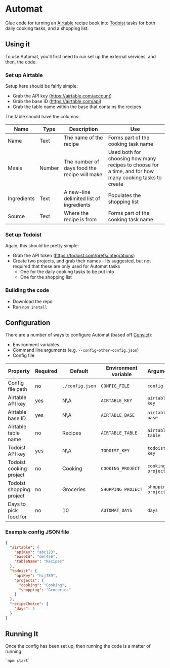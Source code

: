# Automat

Glue code for turning an [Airtable](https://airtable.com/) recipe book into [Todoist](https://todoist.com) tasks for both daily cooking tasks, and a shopping list.

## Using it

To use Automat, you'll first need to run set up the external services, and then, the code.

### Set up Airtable

Setup here should be fairly simple:

- Grab the API key (https://airtable.com/account)
- Grab the base ID (https://airtable.com/api)
- Grab the table name within the base that contains the recipes

The table should have the columns:

| Name        | Type   | Description                                  | Use                                                                                                    |
| ----------- | ------ | -------------------------------------------- | ------------------------------------------------------------------------------------------------------ |
| Name        | Text   | The name of the recipe                       | Forms part of the cooking task name                                                                    |
| Meals       | Number | The number of days food the recipe will make | Used both for choosing how many recipes to choose for a time, and for how many cooking tasks to create |
| Ingredients | Text   | A new-line delimited list of ingredients     | Populates the shopping list                                                                            |
| Source      | Text   | Where the recipe is from                     | Forms part of the cooking task name                                                                    |

### Set up Todoist

Again, this should be pretty simple:

- Grab the API token (https://todoist.com/prefs/integrations)
- Create two projects, and grab their names - Its suggested, but not required that these are only used for Automat tasks
  - One for the daily cooking tasks to be put into
  - One for the shopping list

### Building the code

- Download the repo
- Run `npm install`

## Configuration

There are a number of ways to configure Automat (based off [Convict](https://github.com/mozilla/node-convict)):

- Environment variables
- Command line arguments (e.g. `--config=other-config.json`)
- Config file

| Property                 | Required | Default         | Environment variable | Argument           | JSON Path                   |
| ------------------------ | -------- | --------------- | -------------------- | ------------------ | --------------------------- |
| Config file path         | no       | `./config.json` | `CONFIG_FILE`        | `config`           | N/A                         |
| Airtable API key         | yes      | N\A             | `AIRTABLE_KEY`       | `airtable-key`     | `airtable.apiKey`           |
| Airtable base ID         | yes      | N\A             | `AIRTABLE_BASE`      | `airtable-base`    | `airtable.baseId`           |
| Airtable table name      | no       | Recipes         | `AIRTABLE_TABLE`     | `airtable-table`   | `airtable.tableName`        |
| Todoist API key          | yes      | N\A             | `TODOIST_KEY`        | `todoist-key`      | `todoist.apiKey`            |
| Todoist cooking project  | no       | Cooking         | `COOKING_PROJECT`    | `cooking-project`  | `todoist.projects.cooking`  |
| Todoist shopping project | no       | Groceries         | `SHOPPING_PROJECT`   | `shopping-project` | `todoist.projects.shopping` |
| Days to pick food for    | no       | 10              | `AUTOMAT_DAYS`       | `days`             | `recipeChoice.days`         |

### Example config JSON file

```json
{
  "airtable": {
    "apiKey": "abc123",
    "baseId": "def456",
    "tableName": "Recipes"
  },
  "todoist": {
    "apiKey": "hij789",
    "projects": {
      "cooking": "Cooking",
      "shopping": "Groceries"
    }
  },
  "recipeChoice": {
    "days": 5
  }
}
```

## Running It

Once the config has been set up, then running the code is a matter of running

```bash
`npm start`
```
